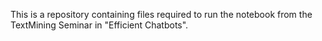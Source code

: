 This is a repository containing files required to run the notebook from the TextMining Seminar in "Efficient Chatbots".
